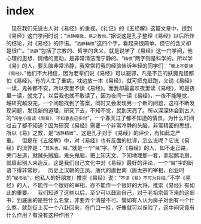 # index

 现在我们先说古人对《易经》的重视。《礼记》的《五经解》这篇文章中，提到《易经》这门学问时说：“`洁静精微，易之教也。`”据说这是孔子整理《易经》以后所作的结论，对《易经》的评语。“`洁静精微`”这四个字，看起来很简单，但它的含义却是很广。“`洁静`”包括了宗教的、哲学的含义，就是说学了《易经》这一门学问，他心理的思想、情绪的变动，是非常清洁而宁静的。“`精微`”两字则是科学的，所以学《易》的人，要头脑非常冷静，我常常将我的经验告诉年轻的同学们：“`晚上不要读《易经》。`”他们不大相信，因为老辈们说《易经》可以避邪，凡是不正的妖魔鬼怪都怕《易经》。有的人生了重病，枕边放一本《易经》，就可把鬼赶跑，又说《易经》一读，鬼神都不安，所以夜里不读《易经》。而我却最喜欢夜里读《易经》，可是夜里一读，就完了。以后我也就不敢读了，因为夜间一读《易经》，一夜不能睡觉，越研究越没完，一个问题找到了答案，同时又会发现另一个新的问题，这样不断发现问题，发现新的道理，研究下去，不知不觉，就到天亮了。所以深深体会到古人的“`闲坐小窗读《周易》，不知春去已多时`”，一个春天过了都不知道的情景。为什么时间过去了都不知道？因为研究《易经》需要一个非常冷静的头脑，非常精密的思想，所以《易》之教，是“`洁静精微`”，这是孔子对于《易经》的评价，有如此之严重。 但是在《五经解》中，对《易经》也有反面的批评，怎么说呢？它说《易经》的流弊是：“`其失也，贼。`”就是一个“`贼`”字。学了《易经》的人，如不走正路，旁门左道，就贼头贼脑，鬼头鬼脑，把上知天文、下知地理那一套，拿起鹅毛扇，就扇起别人来造反。这是我们自己文化中对《易经》最好的评论，一个“`贼`”字的断语下得非常妙。 历史上汉朝的王凤、唐代的虞世南（唐太宗的宰相，创业时的“`秘书长`”，他私人的好朋友）推崇《易经》说：“`不读《易》不可为将相。`”不学《易经》的人，不能作一个很好的宰相，亦不能作一个很好的大将，推崇《易经》有如此的重要。 我们知道了这些以后，至少可以鼓励自己，对于老祖宗留下来的这部书，到底画的是些什么名堂，非要弄个清楚不可。譬如有人认为房子对面有一个什么煞，就到街上买一个八卦回来，在门口一挂，好像就可以保险了，这中间究竟有什么作用？有没有这种作用？

